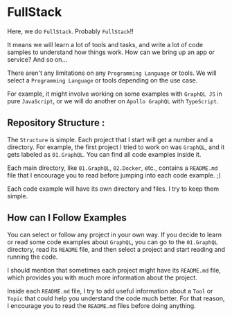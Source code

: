 # FullStack

Here, we do `FullStack`. Probably `FullStack`!!

It means we will learn a lot of tools and tasks, and write a lot of code samples to understand how things work. How can we bring up an app or service? And so on...

There aren't any limitations on any `Programming Language` or tools. We will select a `Programming Language` or tools depending on the use case. 

For example, it might involve working on some examples with `GraphQL JS` in pure `JavaScript`, or we will do another on `Apollo GraphQL` with `TypeScript`.


## Repository Structure :
The `Structure` is simple. Each project that I start will get a number and a directory. For example, the first project I tried to work on was `GraphQL`, and it gets labeled as `01.GraphQL`. You can find all code examples inside it.

Each main directory, like `01.GraphQL`, `02.Docker`, etc., contains a `README.md` file that I encourage you to read before jumping into each code example. ;)

Each code example will have its own directory and files. I try to keep them simple.


## How can I Follow Examples

You can select or follow any project in your own way. If you decide to learn or read some code examples about `GraphQL`, you can go to the `01.GraphQL` directory, read its `README` file, and then select a project and start reading and running the code.

I should mention that sometimes each project might have its `README.md` file, which provides you with much more information about the project.

Inside each `README.md` file, I try to add useful information about a `Tool` or `Topic` that could help you understand the code much better. For that reason, I encourage you to read the `README.md` files before doing anything.

